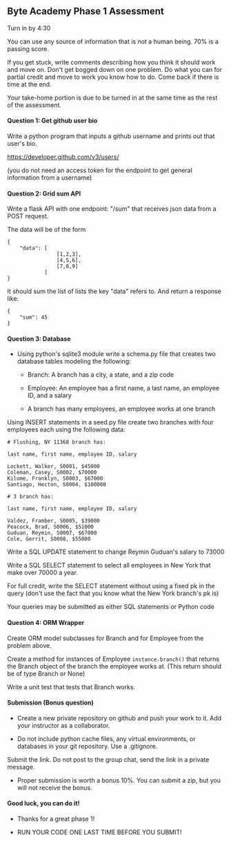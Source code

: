 ## Byte Academy Phase 1 Assessment

Turn in by 4:30

You can use any source of information that is not a human being. 70% is a passing score.

If you get stuck, write comments describing how you think it should work and move on. Don't get bogged down on one problem. Do what you can for partial credit and move to work you know how to do. Come back if there is time at the end.

Your take-home portion is due to be turned in at the same time as the rest of the assessment.

#### Question 1: Get github user bio

Write a python program that inputs a github username and prints out that user's bio.

https://developer.github.com/v3/users/

(you do not need an access token for the endpoint to get general information from a username)

#### Question 2: Grid sum API

Write a flask API with one endpoint: "/sum" that receives json data from a POST request.

The data will be of the form
```
{
    "data": [
                [1,2,3],
                [4,5,6],
                [7,8,9]
            ]
}
```

It should sum the list of lists the key "data" refers to. And return a response like:

```
{
    "sum": 45
}
```

#### Question 3: Database

* Using python's sqlite3 module write a schema.py file that creates two database tables modeling the following:

    * Branch: A branch has a city, a state, and a zip code

    * Employee: An employee has a first name, a last name, an employee ID, and a salary

    * A branch has many employees, an employee works at one branch

Using INSERT statements in a seed.py file create two branches with four 
employees each using the following data:

```
# Flushing, NY 11368 branch has:

last name, first name, employee ID, salary

Lockett, Walker, S0001, $45000
Coleman, Casey, S0002, $70000
Kilome, Franklyn, S0003, $67000
Santiago, Hecton, S0004, $100000

# 3 branch has:

last name, first name, employee ID, salary

Valdez, Framber, S0005, $39000
Peacock, Brad, S0006, $51000
Guduan, Reymin, S0007, $67000
Cole, Gerrit, S0008, $55000
```

Write a SQL UPDATE statement to change Reymin Guduan's salary to 73000

Write a SQL SELECT statement to select all employees in New York that make over 70000 a year.

For full credit, write the SELECT statement without using a fixed pk in the query (don't use the fact that you know what the New York branch's pk is)

Your queries may be submitted as either SQL statements or Python code

#### Question 4: ORM Wrapper

Create ORM model subclasses for Branch and for Employee from the problem above.

Create a method for instances of Employee `instance.branch()` that returns the Branch object of the branch the employee works at. (This return should be of type Branch or None)

Write a unit test that tests that Branch works.

#### Submission (Bonus question)

* Create a new private repository on github and push your work to it. Add your instructor as a collaborator.

* Do not include python cache files, any virtual environments, or databases in your git repository. Use a .gitignore.

Submit the link. Do not post to the group chat, send the link in a private message.

* Proper submission is worth a bonus 10%. You can submit a zip, but you will not receive the bonus.

#### Good luck, you can do it!

* Thanks for a great phase 1!

* RUN YOUR CODE ONE LAST TIME BEFORE YOU SUBMIT!